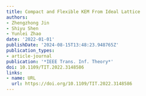 ```yaml
---
title: Compact and Flexible KEM From Ideal Lattice
authors:
- Zhengzhong Jin
- Shiyu Shen
- Yunlei Zhao
date: '2022-01-01'
publishDate: '2024-08-15T13:48:23.948765Z'
publication_types:
- article-journal
publication: '*IEEE Trans. Inf. Theory*'
doi: 10.1109/TIT.2022.3148586
links:
- name: URL
  url: https://doi.org/10.1109/TIT.2022.3148586
---
```

